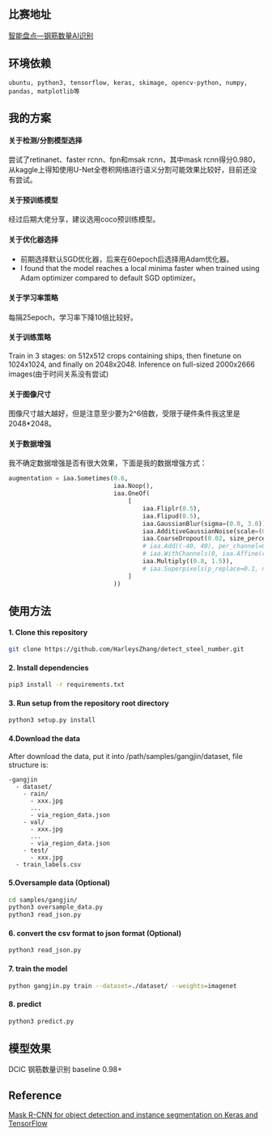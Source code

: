 ## 比赛地址
[智能盘点—钢筋数量AI识别](https://www.datafountain.cn/competitions/332/details)
## 环境依赖
```ubuntu, python3, tensorflow, keras, skimage, opencv-python, numpy, pandas, matplotlib等```
## 我的方案
#### 关于检测/分割模型选择
尝试了retinanet、faster rcnn、fpn和msak rcnn，其中mask rcnn得分0.980，从kaggle上得知使用U-Net全卷积网络进行语义分割可能效果比较好，目前还没有尝试。
#### 关于预训练模型
经过后期大佬分享，建议选用coco预训练模型。
#### 关于优化器选择
+ 前期选择默认SGD优化器，后来在60epoch后选择用Adam优化器。
+ I found that the model reaches a local minima faster when trained using Adam optimizer compared to default SGD optimizer。
#### 关于学习率策略
每隔25epoch，学习率下降10倍比较好。
#### 关于训练策略
Train in 3 stages: on 512x512 crops containing ships, then finetune on 1024x1024, and finally on 2048x2048. Inference on full-sized 2000x2666 images(由于时间关系没有尝试)
#### 关于图像尺寸
图像尺寸越大越好，但是注意至少要为2^6倍数，受限于硬件条件我这里是2048*2048。
#### 关于数据增强
我不确定数据增强是否有很大效果，下面是我的数据增强方式：
```python
augmentation = iaa.Sometimes(0.6,
                             iaa.Noop(),
                             iaa.OneOf(
                                 [
                                     iaa.Fliplr(0.5),
                                     iaa.Flipud(0.5),
                                     iaa.GaussianBlur(sigma=(0.0, 3.0)),
                                     iaa.AdditiveGaussianNoise(scale=(0, 0.02 * 255)),
                                     iaa.CoarseDropout(0.02, size_percent=0.5),
                                     # iaa.Add((-40, 40), per_channel=0.5),
                                     # iaa.WithChannels(0, iaa.Affine(rotate=(0, 45))),
                                     iaa.Multiply((0.8, 1.5)),
                                     # iaa.Superpixels(p_replace=0.1, n_segments=(16, 32))
                                 ]
                             ))
```
## 使用方法
#### 1. Clone this repository
```bash
git clone https://github.com/HarleysZhang/detect_steel_number.git
```
#### 2. Install dependencies
```bash
pip3 install -r requirements.txt
```
#### 3. Run setup from the repository root directory
```bash
python3 setup.py install
```
#### 4.Download the data 
After download the data, put it into /path/samples/gangjin/dataset, file structure is:
```
-gangjin
  - dataset/
    - rain/
      - xxx.jpg
      ...
      - via_region_data.json
    - val/
      - xxx.jpg
      ...
      - via_region_data.json
    - test/
      - xxx.jpg
  - train_labels.csv
```
#### 5.Oversample data (**Optional**) 
```bash
cd samples/gangjin/
python3 oversample_data.py
python3 read_json.py
```
#### 6. convert the csv format to json format (**Optional**) 
```bash
python3 read_json.py
```
#### 7. train the model
```bash
python gangjin.py train --dataset=./dataset/ --weights=imagenet
```
#### 8. predict
```bash
python3 predict.py
```
## 模型效果
DCIC 钢筋数量识别 baseline 0.98+
## Reference
[Mask R-CNN for object detection and instance segmentation on Keras and TensorFlow](https://github.com/matterport/Mask_RCNN)
